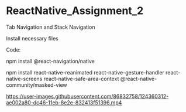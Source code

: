 # ReactNative_Assignment_2

Tab Navigation and Stack Navigation

Install necessary files

Code:

npm install @react-navigation/native

npm install react-native-reanimated react-native-gesture-handler react-native-screens react-native-safe-area-context @react-native-community/masked-view

https://user-images.githubusercontent.com/86832758/124360312-ae002a80-dc46-11eb-8e2e-832413f51396.mp4

